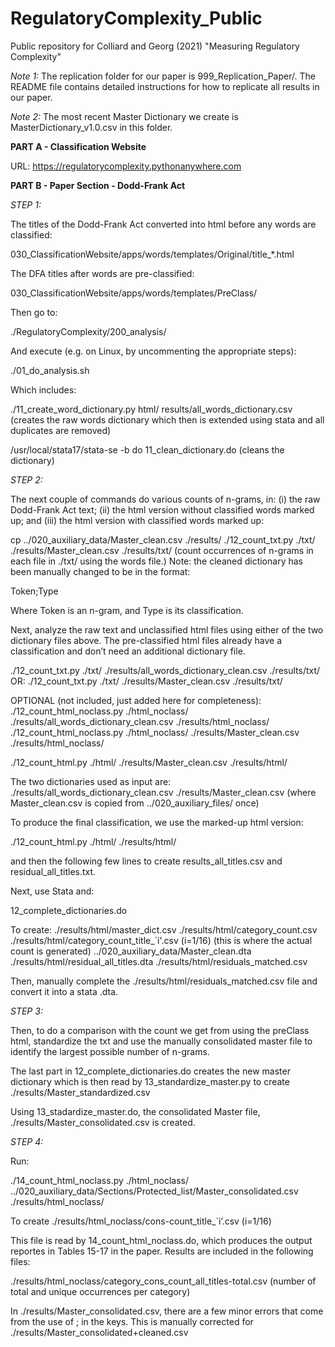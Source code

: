 # RegulatoryComplexity_Public
Public repository for Colliard and Georg (2021) "Measuring Regulatory Complexity"

*Note 1:* The replication folder for our paper is 999_Replication_Paper/. The README file contains detailed instructions for how to replicate all results in our paper.

*Note 2:* The most recent Master Dictionary we create is MasterDictionary_v1.0.csv in this folder.


**PART A - Classification Website**

URL: https://regulatorycomplexity.pythonanywhere.com

**PART B - Paper Section - Dodd-Frank Act**

*STEP 1:*

The titles of the Dodd-Frank Act converted into html before any words are classified:

030_ClassificationWebsite/apps/words/templates/Original/title_*.html


The DFA titles after words are pre-classified:

030_ClassificationWebsite/apps/words/templates/PreClass/


Then go to:

./RegulatoryComplexity/200_analysis/

And execute (e.g. on Linux, by uncommenting the appropriate steps):

./01_do_analysis.sh

Which includes:

./11_create_word_dictionary.py html/
	results/all_words_dictionary.csv
(creates the raw words dictionary which then is extended using stata and all duplicates are removed)

/usr/local/stata17/stata-se -b do 11_clean_dictionary.do
(cleans the dictionary)

*STEP 2:*

The next couple of commands do various counts of n-grams, in: (i) the raw Dodd-Frank Act text; (ii) the html version without classified words marked up; and (iii) the html version with classified words marked up:


cp ../020_auxiliary_data/Master_clean.csv ./results/
./12_count_txt.py ./txt/ ./results/Master_clean.csv ./results/txt/
(count occurrences of n-grams in each file in ./txt/ using the words file.)
Note: the cleaned dictionary has been manually changed to be in the format:

Token;Type

Where Token is an n-gram, and Type is its classification.

Next, analyze the raw text and unclassified html files using either of the two dictionary files above. The pre-classified html files already have a classification and don’t need an additional dictionary file.

./12_count_txt.py ./txt/ ./results/all_words_dictionary_clean.csv
./results/txt/
OR:
./12_count_txt.py ./txt/ ./results/Master_clean.csv
./results/txt/


OPTIONAL (not included, just added here for completeness):
./12_count_html_noclass.py ./html_noclass/
./results/all_words_dictionary_clean.csv
./results/html_noclass/
./12_count_html_noclass.py ./html_noclass/
./results/Master_clean.csv ./results/html_noclass/

./12_count_html.py ./html/ ./results/Master_clean.csv
./results/html/

The two dictionaries used as input are: ./results/all_words_dictionary_clean.csv
./results/Master_clean.csv
(where Master_clean.csv is copied from ../020_auxiliary_files/ once)

To produce the final classification, we use the marked-up html version:


./12_count_html.py ./html/ ./results/html/

and then the following few lines to create results_all_titles.csv and
residual_all_titles.txt.

Next, use Stata and:

12_complete_dictionaries.do

To create:
./results/html/master_dict.csv ./results/html/category_count.csv
./results/html/category_count_title_`i'.csv (i=1/16)
(this is where the actual count is generated)
../020_auxiliary_data/Master_clean.dta
./results/html/residual_all_titles.dta
./results/html/residuals_matched.csv

Then, manually complete the ./results/html/residuals_matched.csv file and convert it into a stata .dta.

*STEP 3:*

Then, to do a comparison with the count we get from using the preClass html, standardize the txt and use the manually consolidated master file to identify the largest possible number of n-grams.

The last part in 12_complete_dictionaries.do creates the new master dictionary which is then read by 13_standardize_master.py to create ./results/Master_standardized.csv

Using 13_stadardize_master.do, the consolidated Master file, ./results/Master_consolidated.csv is created.


*STEP 4:*

Run:

./14_count_html_noclass.py ./html_noclass/
../020_auxiliary_data/Sections/Protected_list/Master_consolidated.csv
./results/html_noclass/

To create ./results/html_noclass/cons-count_title_`i’.csv (i=1/16)

This file is read by 14_count_html_noclass.do, which produces the output reportes in Tables 15-17 in the paper. Results are included in the following files:

./results/html_noclass/category_cons_count_all_titles-total.csv
(number of total and unique occurrences per category)


In ./results/Master_consolidated.csv, there are a few minor errors that come from the use of ; in the keys. This is manually corrected for ./results/Master_consolidated+cleaned.csv
